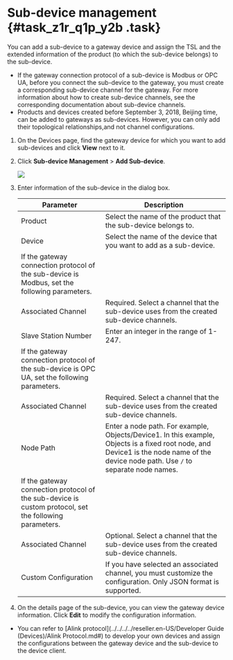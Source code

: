 # Sub-device management {#task_z1r_q1p_y2b .task}

You can add a sub-device to a gateway device and assign the TSL and the extended information of the product \(to which the sub-device belongs\) to the sub-device.

-   If the gateway connection protocol of a sub-device is Modbus or OPC UA, before you connect the sub-device to the gateway, you must create a corresponding sub-device channel for the gateway. For more information about how to create sub-device channels, see the corresponding documentation about sub-device channels.
-   Products and devices created before September 3, 2018, Beijing time, can be added to gateways as sub-devices. However, you can only add their topological relationships,and not channel configurations.

1.  On the Devices page, find the gateway device for which you want to add sub-devices and click **View** next to it. 
2.  Click **Sub-device Management** \> **Add Sub-device**. 

    ![](http://static-aliyun-doc.oss-cn-hangzhou.aliyuncs.com/assets/img/18811/154046052910897_en-US.png)

3.  Enter information of the sub-device in the dialog box. 

    |Parameter|Description|
    |---------|-----------|
    |Product|Select the name of the product that the sub-device belongs to.|
    |Device|Select the name of the device that you want to add as a sub-device.|
    |If the gateway connection protocol of the sub-device is Modbus, set the following parameters.|
    |Associated Channel|Required. Select a channel that the sub-device uses from the created sub-device channels.|
    |Slave Station Number|Enter an integer in the range of 1-247.|
    |If the gateway connection protocol of the sub-device is OPC UA, set the following parameters.|
    |Associated Channel|Required. Select a channel that the sub-device uses from the created sub-device channels.|
    |Node Path|Enter a node path. For example, Objects/Device1. In this example, Objects is a fixed root node, and Device1 is the node name of the device node path. Use `/` to separate node names.|
    |If the gateway connection protocol of the sub-device is custom protocol, set the following parameters.|
    |Associated Channel|Optional. Select a channel that the sub-device uses from the created sub-device channels.|
    |Custom Configuration|If you have selected an associated channel, you must customize the configuration. Only JSON format is supported.|

4.  On the details page of the sub-device, you can view the gateway device information. Click **Edit** to modify the configuration information. 

-   You can refer to [Alink protocol](../../../../reseller.en-US/Developer Guide (Devices)/Alink Protocol.md#) to develop your own devices and assign the configurations between the gateway device and the sub-device to the device client.

